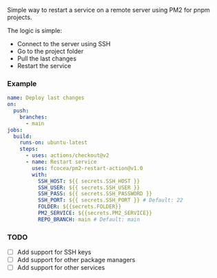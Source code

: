 Simple way to restart a service on a remote server using PM2 for pnpm projects.

The logic is simple:
- Connect to the server using SSH
- Go to the project folder
- Pull the last changes
- Restart the service

### Example
```yml
name: Deploy last changes
on:
  push:
    branches:
      - main
jobs:
  build:
    runs-on: ubuntu-latest
    steps:
      - uses: actions/checkout@v2
      - name: Restart service
        uses: fcocea/pm2-restart-action@v1.0
        with:
          SSH_HOST: ${{ secrets.SSH_HOST }}
          SSH_USER: ${{ secrets.SSH_USER }}
          SSH_PASS: ${{ secrets.SSH_PASSWORD }}
          SSH_PORT: ${{ secrets.SSH_PORT }} # Default: 22
          FOLDER: ${{secrets.FOLDER}}
          PM2_SERVICE: ${{secrets.PM2_SERVICE}}
          REPO_BRANCH: main # Default: main    
```


### TODO
- [ ] Add support for SSH keys
- [ ] Add support for other package managers
- [ ] Add support for other services
